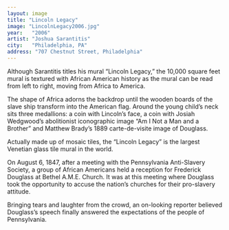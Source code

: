 ```yaml
---
layout: image
title: "Lincoln Legacy"
image: "LincolnLegacy2006.jpg"
year: 	"2006"
artist:	"Joshua Sarantitis"
city: 	"Philadelphia, PA"
address: "707 Chestnut Street, Philadelphia"
---
```


Although Sarantitis titles his mural “Lincoln Legacy,” the 10,000 square feet mural is textured with African American history as the mural can be read from left to right, moving from Africa to America. 

The shape of Africa adorns the backdrop until the wooden boards of the slave ship transform into the American flag. Around the young child’s neck sits three medallions: a coin with Lincoln’s face, a coin with Josiah Wedgwood’s abolitionist iconographic image “Am I Not a Man and a Brother” and Matthew Brady’s 1889 carte-de-visite image of Douglass. 

Actually made up of mosaic tiles, the “Lincoln Legacy” is the largest Venetian glass tile mural in the world. 

On August 6, 1847, after a meeting with the Pennsylvania Anti-Slavery Society, a group of African Americans held a reception for Frederick Douglass at Bethel A.M.E. Church. It was at this meeting where Douglass took the opportunity to accuse the nation’s churches for their pro-slavery attitude. 

Bringing tears and laughter from the crowd, an on-looking reporter believed Douglass’s speech finally answered the expectations of the people of Pennsylvania. 